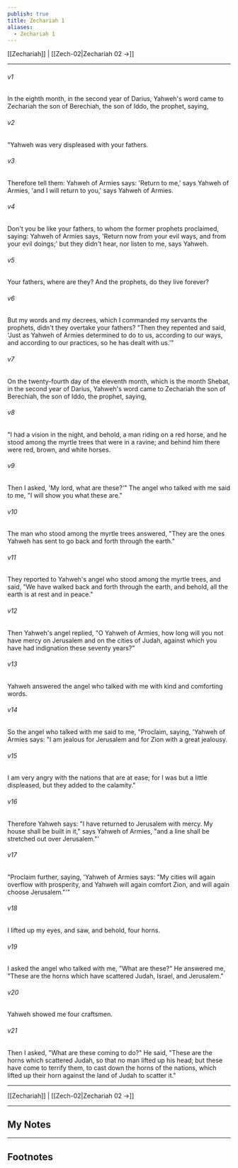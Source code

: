 ```yaml
---
publish: true
title: Zechariah 1
aliases:
  - Zechariah 1
---
```


[[Zechariah]] | [[Zech-02|Zechariah 02 →]]
***



###### v1 
In the eighth month, in the second year of Darius, Yahweh's word came to Zechariah the son of Berechiah, the son of Iddo, the prophet, saying, 

###### v2 
"Yahweh was very displeased with your fathers. 

###### v3 
Therefore tell them: Yahweh of Armies says: 'Return to me,' says Yahweh of Armies, 'and I will return to you,' says Yahweh of Armies. 

###### v4 
Don't you be like your fathers, to whom the former prophets proclaimed, saying: Yahweh of Armies says, 'Return now from your evil ways, and from your evil doings;' but they didn't hear, nor listen to me, says Yahweh. 

###### v5 
Your fathers, where are they? And the prophets, do they live forever? 

###### v6 
But my words and my decrees, which I commanded my servants the prophets, didn't they overtake your fathers? "Then they repented and said, 'Just as Yahweh of Armies determined to do to us, according to our ways, and according to our practices, so he has dealt with us.'" 

###### v7 
On the twenty-fourth day of the eleventh month, which is the month Shebat, in the second year of Darius, Yahweh's word came to Zechariah the son of Berechiah, the son of Iddo, the prophet, saying, 

###### v8 
"I had a vision in the night, and behold, a man riding on a red horse, and he stood among the myrtle trees that were in a ravine; and behind him there were red, brown, and white horses. 

###### v9 
Then I asked, 'My lord, what are these?'" The angel who talked with me said to me, "I will show you what these are." 

###### v10 
The man who stood among the myrtle trees answered, "They are the ones Yahweh has sent to go back and forth through the earth." 

###### v11 
They reported to Yahweh's angel who stood among the myrtle trees, and said, "We have walked back and forth through the earth, and behold, all the earth is at rest and in peace." 

###### v12 
Then Yahweh's angel replied, "O Yahweh of Armies, how long will you not have mercy on Jerusalem and on the cities of Judah, against which you have had indignation these seventy years?" 

###### v13 
Yahweh answered the angel who talked with me with kind and comforting words. 

###### v14 
So the angel who talked with me said to me, "Proclaim, saying, 'Yahweh of Armies says: "I am jealous for Jerusalem and for Zion with a great jealousy. 

###### v15 
I am very angry with the nations that are at ease; for I was but a little displeased, but they added to the calamity." 

###### v16 
Therefore Yahweh says: "I have returned to Jerusalem with mercy. My house shall be built in it," says Yahweh of Armies, "and a line shall be stretched out over Jerusalem."' 

###### v17 
"Proclaim further, saying, 'Yahweh of Armies says: "My cities will again overflow with prosperity, and Yahweh will again comfort Zion, and will again choose Jerusalem."'" 

###### v18 
I lifted up my eyes, and saw, and behold, four horns. 

###### v19 
I asked the angel who talked with me, "What are these?" He answered me, "These are the horns which have scattered Judah, Israel, and Jerusalem." 

###### v20 
Yahweh showed me four craftsmen. 

###### v21 
Then I asked, "What are these coming to do?" He said, "These are the horns which scattered Judah, so that no man lifted up his head; but these have come to terrify them, to cast down the horns of the nations, which lifted up their horn against the land of Judah to scatter it."

***
[[Zechariah]] | [[Zech-02|Zechariah 02 →]]

---
## My Notes

---
## Footnotes